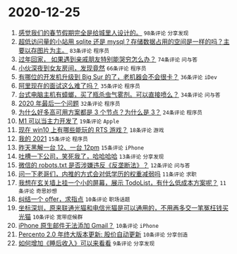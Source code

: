 # 2020-12-25

1. [感觉我们的春节假期完全是给城里人设计的。](https://www.v2ex.com/t/738784) ``98条评论`` ``分享发现``
1. [超低访问量的小站用 sqlite 还是 mysql？存储数据占用的空间是一样的吗？主要以存图片为主。](https://www.v2ex.com/t/738766) ``83条评论`` ``程序员``
1. [过年回家，
如果遇到亲戚朋友特别能哭穷怎么办？](https://www.v2ex.com/t/738774) ``74条评论`` ``问与答``
1. [小伙深夜到女友房间，发现竟然](https://www.v2ex.com/t/738853) ``66条评论`` ``程序员``
1. [有哪位的开发机升级到 Big Sur 的了，老机器会不会很卡？](https://www.v2ex.com/t/738788) ``36条评论`` ``iDev``
1. [阿里现在的面试这么难了吗？](https://www.v2ex.com/t/738815) ``35条评论`` ``程序员``
1. [台式电脑主机有蟑螂，买了瓶杀虫气雾剂。可以直接喷么？](https://www.v2ex.com/t/738787) ``34条评论`` ``问与答``
1. [2020 年最后一个问题](https://www.v2ex.com/t/738823) ``32条评论`` ``程序员``
1. [为什么好多高可用方案都是 3 个节点？为什么是 3？](https://www.v2ex.com/t/738827) ``24条评论`` ``程序员``
1. [M1 可以当主力开发了](https://www.v2ex.com/t/738763) ``19条评论`` ``Apple``
1. [现在 win10 上有哪些能玩的 RTS 游戏？](https://www.v2ex.com/t/738759) ``18条评论`` ``游戏``
1. [我的 2021](https://www.v2ex.com/t/738805) ``15条评论`` ``程序员``
1. [昨天黑解一台 12、一台 12pm](https://www.v2ex.com/t/738769) ``15条评论`` ``iPhone``
1. [吐槽一下公司，笑死我了，哈哈哈哈](https://www.v2ex.com/t/738822) ``13条评论`` ``分享发现``
1. [微信的 robots.txt 是否涉嫌违反《反垄断法》？](https://www.v2ex.com/t/738810) ``12条评论`` ``问与答``
1. [问一下老哥们，内推的方式会对低学历的权重减弱吗](https://www.v2ex.com/t/738843) ``11条评论`` ``求职``
1. [我想在玄关墙上挂一个小的屏幕，展示 TodoList，有什么低成本方案呢？](https://www.v2ex.com/t/738816) ``11条评论`` ``奇思妙想``
1. [纠结一个 offer，求指点](https://www.v2ex.com/t/738820) ``10条评论`` ``职场话题``
1. [坐标深圳，原来联通光猫和电信光猫是可以通用的，不用再多交一笔冤枉钱买光猫](https://www.v2ex.com/t/738797) ``10条评论`` ``宽带症候群``
1. [iPhone 原生邮件无法添加 Gmail？](https://www.v2ex.com/t/738755) ``10条评论`` ``iPhone``
1. [Percento 2.0 年终大版本更新: 股价自动更新](https://www.v2ex.com/t/738754) ``10条评论`` ``分享创造``
1. [如何增加《睡后收入》可以来看看](https://www.v2ex.com/t/738848) ``9条评论`` ``分享发现``
